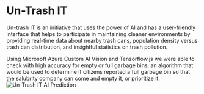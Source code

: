 # Un-Trash IT

Un-trash IT is an initiative that uses the power of AI and has a user-friendly interface that helps to participate in maintaining cleaner environments by providing real-time data about nearby trash cans, population density versus trash can distribution, and insightful statistics on trash pollution.

Using Microsoft Azure Custom AI Vision and Tensorflow.js we were able to check with high accuracy for empty or full garbage bins, an algorithm that would be used to determine if citizens reported a full garbage bin so that the salubrity company can come and empty it, or prioritize it. 
![Un-Trash IT AI Prediction](https://i.imgur.com/XSGw0en.png)
